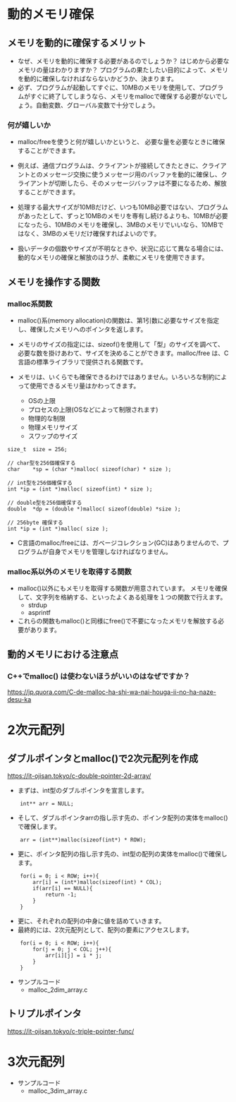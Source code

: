 # 動的メモリ確保

## メモリを動的に確保するメリット
- なぜ、メモリを動的に確保する必要があるのでしょうか？ はじめから必要なメモリの量はわかりますか？ プログラムの果たしたい目的によって、メモリを動的に確保しなければならないかどうか、決まります。
- 必ず、プログラムが起動してすぐに、10MBのメモリを使用して、プログラムがすぐに終了してしまうなら、メモリをmallocで確保する必要がないでしょう。自動変数、グローバル変数で十分でしょう。
### 何が嬉しいか
- malloc/freeを使うと何が嬉しいかというと、 必要な量を必要なときに確保することができます。 
- 例えば、通信プログラムは、クライアントが接続してきたときに、クライアントとのメッセージ交換に使うメッセージ用のバッファを動的に確保し、クライアントが切断したら、そのメッセージバッファは不要になるため、解放することができます。

- 処理する最大サイズが10MBだけど、いつも10MB必要ではない、プログラムがあったとして、ずっと10MBのメモリを専有し続けるよりも、10MBが必要になったら、10MBのメモリを確保し、3MBのメモリでいいなら、10MBではなく、3MBのメモリだけ確保すればよいのです。

- 扱いデータの個数やサイズが不明なときや、状況に応じて異なる場合には、動的なメモリの確保と解放のほうが、柔軟にメモリを使用できます。

## メモリを操作する関数

### malloc系関数

- malloc()系(memory allocation)の関数は、第1引数に必要なサイズを指定し、確保したメモリへのポインタを返します。
-  メモリのサイズの指定には、sizeof()を使用して「型」のサイズを調べて、必要な数を掛けあわて、サイズを決めることができます。malloc/free は、C言語の標準ライブラリで提供される関数です。

- メモリは、いくらでも確保できるわけではありません。いろいろな制約によって使用できるメモリ量はかわってきます。

    - OSの上限
    - プロセスの上限(OSなどによって制限されます)
    - 物理的な制限
    - 物理メモリサイズ
    - スワップのサイズ

```
size_t	size = 256;
 
// char型を256個確保する
char	*sp = (char *)malloc( sizeof(char) * size );
 
// int型を256個確保する
int	*ip = (int *)malloc( sizeof(int) * size );
 
// double型を256個確保する
double	*dp = (double *)malloc( sizeof(double) *size );
 
// 256byte 確保する
int	*ip = (int *)malloc( size );
```


- C言語のmalloc/freeには、ガベージコレクション(GC)はありませんので、プログラムが自身でメモリを管理しなければなりません。

### malloc系以外のメモリを取得する関数
- malloc()以外にもメモリを取得する関数が用意されています。 メモリを確保して、文字列を格納する、といったよくある処理を１つの関数で行えます。
    - strdup
    - asprintf
- これらの関数もmalloc()と同様にfree()で不要になったメモリを解放する必要があります。


## 動的メモリにおける注意点



### C++でmalloc() は使わないほうがいいのはなぜですか？
https://jp.quora.com/C-de-malloc-ha-shi-wa-nai-houga-ii-no-ha-naze-desu-ka




# 2次元配列

## ダブルポインタとmalloc()で2次元配列を作成
https://it-ojisan.tokyo/c-double-pointer-2d-array/

- まずは、int型のダブルポインタを宣言します。
```
    int** arr = NULL;
```
- そして、ダブルポインタarrの指し示す先の、ポインタ配列の実体をmalloc()で確保します。
```
    arr = (int**)malloc(sizeof(int*) * ROW);
```
- 更に、ポインタ配列の指し示す先の、int型の配列の実体をmalloc()で確保します。
```
    for(i = 0; i < ROW; i++){
        arr[i] = (int*)malloc(sizeof(int) * COL);
        if(arr[i] == NULL){
            return -1;
        }
    }    
```
- 更に、それぞれの配列の中身に値を詰めていきます。
- 最終的には、2次元配列として、配列の要素にアクセスします。
```
    for(i = 0; i < ROW; i++){
        for(j = 0; j < COL; j++){
            arr[i][j] = i * j;
        }
    }

```

- サンプルコード
    - malloc_2dim_array.c

## トリプルポインタ
https://it-ojisan.tokyo/c-triple-pointer-func/


# 3次元配列
- サンプルコード
    - malloc_3dim_array.c
